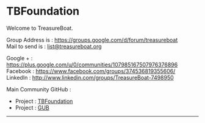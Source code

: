 TBFoundation
============

Welcome to TreasureBoat.

Group Address is : https://groups.google.com/d/forum/treasureboat  
Mail to send is : list@treasureboat.org  

Google + : https://plus.google.com/u/0/communities/107985167507976376896  
Facebook : https://www.facebook.com/groups/374536819355606/  
LinkedIn : http://www.linkedin.com/groups/TreasureBoat-7498950  

Main Community GitHub :  

* Project : [TBFoundation](https://github.com/TreasureBoat)  
* Project : [GUB](https://github.com/rkiddy/TreasureBoat)  
 

---



